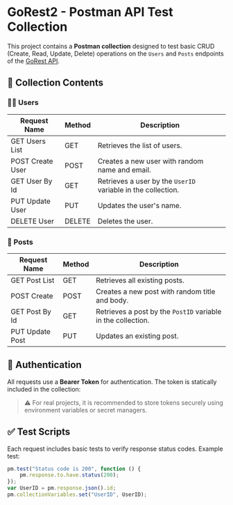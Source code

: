 # GoRest2 - Postman API Test Collection

This project contains a **Postman collection** designed to test basic CRUD (Create, Read, Update, Delete) operations on the `Users` and `Posts` endpoints of the [GoRest API](https://gorest.co.in/).

## 📁 Collection Contents

### 🧍‍♂️ Users

| Request Name          | Method | Description                              |
|-----------------------|--------|------------------------------------------|
| GET Users List        | GET    | Retrieves the list of users.              |
| POST Create User      | POST   | Creates a new user with random name and email. |
| GET User By Id        | GET    | Retrieves a user by the `UserID` variable in the collection. |
| PUT Update User       | PUT    | Updates the user's name.                   |
| DELETE User           | DELETE | Deletes the user.                          |

### 📝 Posts

| Request Name          | Method | Description                              |
|-----------------------|--------|------------------------------------------|
| GET Post List         | GET    | Retrieves all existing posts.             |
| POST Create           | POST   | Creates a new post with random title and body. |
| GET Post By Id        | GET    | Retrieves a post by the `PostID` variable in the collection. |
| PUT Update Post       | PUT    | Updates an existing post.                  |

## 🔐 Authentication

All requests use a **Bearer Token** for authentication. The token is statically included in the collection:


> ⚠️ For real projects, it is recommended to store tokens securely using environment variables or secret managers.

## ✅ Test Scripts

Each request includes basic tests to verify response status codes. Example test:

```javascript
pm.test("Status code is 200", function () {
    pm.response.to.have.status(200);
});
var UserID = pm.response.json().id;
pm.collectionVariables.set("UserID", UserID);

